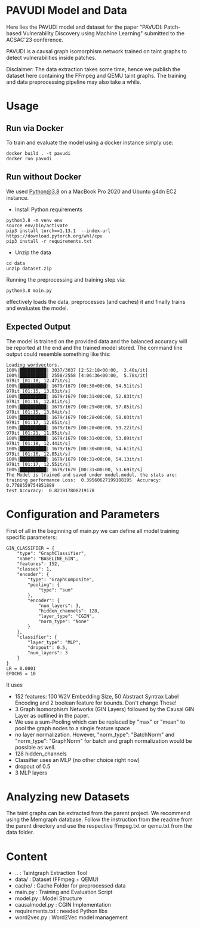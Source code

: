 # PAVUDI Model and Data

Here lies the PAVUDI model and dataset for the paper "PAVUDI: Patch-based Vulnerability Discovery
using Machine Learning" submitted to the ACSAC'23 conference.

PAVUDI is a causal graph isomorphism network trained on taint graphs to detect vulnerabilities inside patches.

Disclaimer: 
The data extraction takes some time, hence we publish the dataset here containing the FFmpeg and QEMU taint graphs.
The training and data preprocessing pipeline may also take a while.

# Usage

## Run via Docker

To train and evaluate the model using a docker instance simply use:

```
docker build . -t pavudi
docker run pavudi
```

## Run without Docker

We used Python@3.8 on a MacBook Pro 2020 and Ubuntu g4dn EC2 instance.

- Install Python requirements
```
python3.8 -m venv env
source env/bin/activate
pip3 install torch==1.13.1  --index-url https://download.pytorch.org/whl/cpu
pip3 install -r requirements.txt
```

- Unzip the data

```
cd data
unzip dataset.zip
```

Running the preprocessing and training step via:
```
python3.8 main.py
```
effectively loads the data, preprocesses (and caches) it and finally trains and evaluates the model.


## Expected Output
The model is trained on the provided data and the balanced accuracy will be reported at the end and the trained model stored. The command line output could resemble something like this:
```
Loading wordvectors.
100%|██████████| 3037/3037 [2:52:18<00:00,  3.40s/it]
100%|██████████| 2558/2558 [4:06:36<00:00,  5.78s/it]
979it [01:18, 12.47it/s]
100%|██████████| 1679/1679 [00:30<00:00, 54.51it/s]
979it [01:15, 13.03it/s]
100%|██████████| 1679/1679 [00:31<00:00, 52.83it/s]
979it [01:16, 12.81it/s]
100%|██████████| 1679/1679 [00:29<00:00, 57.85it/s]
979it [01:15, 13.04it/s]
100%|██████████| 1679/1679 [00:28<00:00, 58.03it/s]
979it [01:17, 12.65it/s]
100%|██████████| 1679/1679 [00:28<00:00, 59.22it/s]
979it [01:21, 11.95it/s]
100%|██████████| 1679/1679 [00:31<00:00, 53.89it/s]
979it [01:18, 12.44it/s]
100%|██████████| 1679/1679 [00:30<00:00, 54.61it/s]
979it [01:16, 12.85it/s]
100%|██████████| 1679/1679 [00:31<00:00, 54.13it/s]
979it [01:17, 12.55it/s]
100%|██████████| 1679/1679 [00:31<00:00, 53.69it/s]
The Model is trained and saved under model.model, the stats are:
training performance Loss:  0.39560627199108195  Accuracy:  0.7788559754851889
test Accuracy:  0.821917808219178
```

# Configuration and Parameters

First of all in the beginning of main.py we can define all model training specific parameters:
```
GIN_CLASSIFIER = {
    "type": "GraphClassifier",
    "name": "BASELINE_GIN",
    "features": 152,
    "classes": 1,
    "encoder": {
        "type": "GraphComposite",
        "pooling": {
            "type": "sum"
        },
        "encoder": {
            "num_layers": 3,
            "hidden_channels": 128,
            "layer_type": "CGIN",
            "norm_type": "None"
        }
    },
    "classifier": {
        "layer_type": "MLP",
        "dropout": 0.5,
        "num_layers": 3
    }
}
LR = 0.0001
EPOCHS = 10
```

It uses 
- 152 features: 100 W2V Embedding Size, 50 Abstract Syntrax Label Encoding and 2 boolean feature for bounds. Don't change These!
- 3 Graph Isomorphism Networks (GIN Layers) followed by the Causal GIN Layer as outlined in the paper.
- We use a sum-Pooling which can be replaced by "max" or "mean" to pool the graph nodes to a single feature space
- no layer normalization. However, "norm_type": "BatchNorm" and "norm_type": "GraphNorm" for batch and graph normalization would be possible as well.
- 128 hidden_channels
- Classifier uses an MLP (no other choice right now)
- dropout of 0.5
- 3 MLP layers


# Analyzing new Datasets

The taint graphs can be extracted from the parent project. We recommend using the Memgraph database.
Follow the instruction from the readme from the parent directory and use the respective ffmpeg.txt or qemu.txt from the data folder.

# Content
- .. : Taintgraph Extraction Tool
- data/ : Dataset (FFmpeg + QEMU)
- cache/ : Cache Folder for preprocessed data
- main.py : Training and Evaluation Script
- model.py : Model Structure
- causalmodel.py : CGIN Implementation
- requirements.txt : needed Python libs
- word2vec.py : Word2Vec model management

